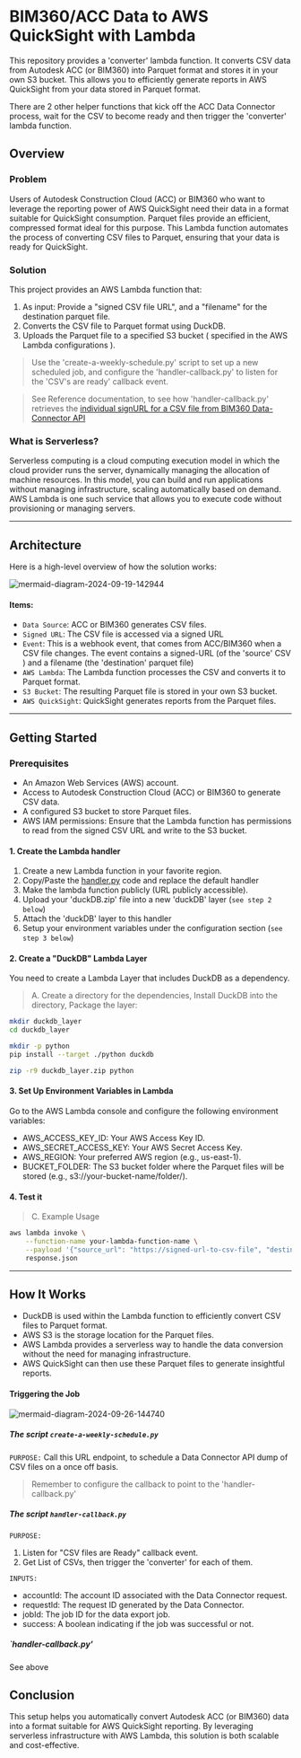 # BIM360/ACC Data to AWS QuickSight with Lambda

This repository provides a 'converter' lambda function. It converts CSV data from Autodesk ACC (or BIM360) into Parquet format and stores it in your own S3 bucket. This allows you to efficiently generate reports in AWS QuickSight from your data stored in Parquet format.

There are 2 other helper functions that kick off the ACC Data Connector process, wait for the CSV to become ready and then trigger the 'converter' lambda function.

## Overview

### Problem

Users of Autodesk Construction Cloud (ACC) or BIM360 who want to leverage the reporting power of AWS QuickSight need their data in a format suitable for QuickSight consumption. Parquet files provide an efficient, compressed format ideal for this purpose. This Lambda function automates the process of converting CSV files to Parquet, ensuring that your data is ready for QuickSight.

### Solution

This project provides an AWS Lambda function that:

1. As input:  Provide a "signed CSV file URL", and a "filename" for the destination parquet file.
2. Converts the CSV file to Parquet format using DuckDB.
3. Uploads the Parquet file to a specified S3 bucket ( specified in the AWS Lambda configurations ).

> Use the 'create-a-weekly-schedule.py' script to set up a new scheduled job, and configure the 'handler-callback.py' to listen for the 'CSV's are ready' callback event.

> See Reference documentation, to see how 'handler-callback.py' retrieves the [individual signURL for a CSV file from BIM360 Data-Connector API](https://aps.autodesk.com/en/docs/bim360/v1/tutorials/data-connector/dc-tutorial-retrieve-data-extract/#step-3-retrieve-a-file-from-a-data-extract) 

### What is Serverless?

Serverless computing is a cloud computing execution model in which the cloud provider runs the server, dynamically managing the allocation of machine resources. In this model, you can build and run applications without managing infrastructure, scaling automatically based on demand. AWS Lambda is one such service that allows you to execute code without provisioning or managing servers.

<hr>

## Architecture

Here is a high-level overview of how the solution works:

![mermaid-diagram-2024-09-19-142944](https://github.com/user-attachments/assets/b5ba09dc-2d70-4c3d-bed9-91f10dff7459)



#### Items:
- `Data Source`: ACC or BIM360 generates CSV files.
- `Signed URL`: The CSV file is accessed via a signed URL
-  `Event`: This is a webhook event, that comes from ACC/BIM360 when a CSV file changes. The event contains a signed-URL (of the 'source' CSV ) and a filename (the 'destination' parquet file)  
- `AWS Lambda`: The Lambda function processes the CSV and converts it to Parquet format.
- `S3 Bucket`: The resulting Parquet file is stored in your own S3 bucket.
- `AWS QuickSight`: QuickSight generates reports from the Parquet files.

<hr>

## Getting Started

### Prerequisites

-	An Amazon Web Services (AWS) account.
-	Access to Autodesk Construction Cloud (ACC) or BIM360 to generate CSV data.
-	A configured S3 bucket to store Parquet files.
-	AWS IAM permissions: Ensure that the Lambda function has permissions to read from the signed CSV URL and write to the S3 bucket.


#### 1. Create the Lambda handler

1. Create a new Lambda function in your favorite region.
2. Copy/Paste the [handler.py](handler.py) code and replace the default handler 
3. Make the lambda function publicly (URL publicly accessible).
4. Upload your 'duckDB.zip' file into a new 'duckDB' layer (`see step 2 below`)
5. Attach the 'duckDB' layer to this handler
6. Setup your environment variables under the configuration section (`see step 3 below`)

#### 2. Create a "DuckDB" Lambda Layer 

You need to create a Lambda Layer that includes DuckDB as a dependency.

> A. Create a directory for the dependencies, Install DuckDB into the directory, Package the layer:

```bash
mkdir duckdb_layer
cd duckdb_layer

mkdir -p python
pip install --target ./python duckdb

zip -r9 duckdb_layer.zip python
```

#### 3. Set Up Environment Variables in Lambda

Go to the AWS Lambda console and configure the following environment variables:

-	AWS_ACCESS_KEY_ID: Your AWS Access Key ID.
-	AWS_SECRET_ACCESS_KEY: Your AWS Secret Access Key.
-	AWS_REGION: Your preferred AWS region (e.g., us-east-1).
-	BUCKET_FOLDER: The S3 bucket folder where the Parquet files will be stored (e.g., s3://your-bucket-name/folder/).

#### 4. Test it

> C. Example Usage

```bash
aws lambda invoke \
    --function-name your-lambda-function-name \
    --payload '{"source_url": "https://signed-url-to-csv-file", "destination_filename": "output.parquet"}' \
    response.json
```

<hr>

## How It Works


-	DuckDB is used within the Lambda function to efficiently convert CSV files to Parquet format.
-	AWS S3 is the storage location for the Parquet files.
-	AWS Lambda provides a serverless way to handle the data conversion without the need for managing infrastructure.
-	AWS QuickSight can then use these Parquet files to generate insightful reports.

#### Triggering the Job

![mermaid-diagram-2024-09-26-144740](https://github.com/user-attachments/assets/d9581b7a-4a5c-4be7-aafa-7e7cfa6cb9c8)


##### The script `create-a-weekly-schedule.py`
`PURPOSE:` Call this URL endpoint, to schedule a Data Connector API dump of CSV files on a once off basis.
> Remember to configure the callback to point to the 'handler-callback.py'


##### The script `handler-callback.py`
`PURPOSE:`
1. Listen for "CSV files are Ready" callback event.
2. Get List of CSVs, then trigger the 'converter' for each of them.

`INPUTS:`
- accountId: The account ID associated with the Data Connector request.
- requestId: The request ID generated by the Data Connector.
- jobId: The job ID for the data export job.
- success: A boolean indicating if the job was successful or not.
    
##### `handler-callback.py'
See above



## Conclusion

This setup helps you automatically convert Autodesk ACC (or BIM360) data into a format suitable for AWS QuickSight reporting. By leveraging serverless infrastructure with AWS Lambda, this solution is both scalable and cost-effective.

